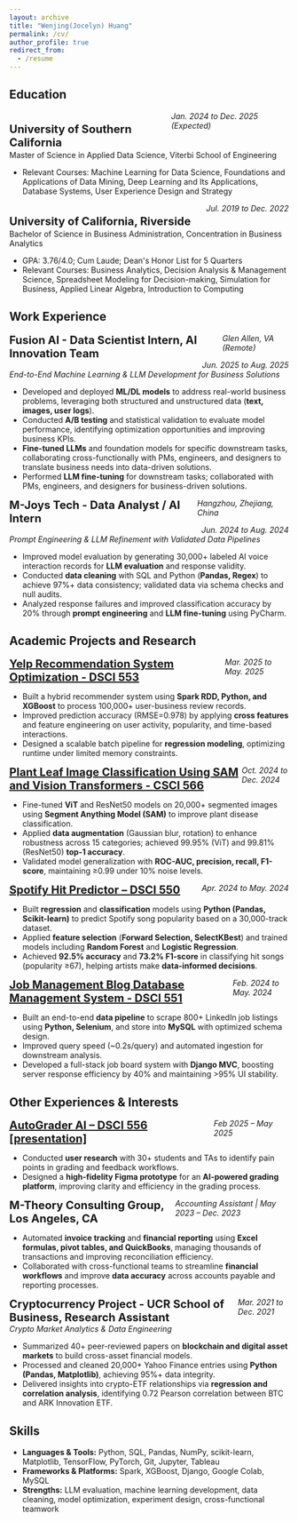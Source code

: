 ```yaml
---
layout: archive
title: "Wenjing(Jocelyn) Huang"
permalink: /cv/
author_profile: true
redirect_from:
  - /resume
---
```



## Education
<div style='display: flex; justify-content: space-between;'>
	<p style='font-size:20px; margin-bottom:2px'><b>University of Southern California</b></p>
	<i>Jan. 2024 to Dec. 2025 (Expected)</i>
</div>
Master of Science in Applied Data Science, Viterbi School of Engineering
<ul>
  <li>Relevant Courses: Machine Learning for Data Science, Foundations and Applications of Data Mining, Deep Learning and Its Applications, Database Systems, User Experience Design and Strategy</li>
</ul>

<div style='display: flex; justify-content: space-between;'>
	<p style='font-size:20px; margin-bottom:2px'><b>University of California, Riverside</b></p>
	<i>Jul. 2019 to Dec. 2022</i>
</div>
Bachelor of Science in Business Administration, Concentration in Business Analytics
<ul>
  <li>GPA: 3.76/4.0; Cum Laude; Dean's Honor List for 5 Quarters</li>
  <li>Relevant Courses: Business Analytics, Decision Analysis & Management Science, Spreadsheet Modeling for Decision-making, Simulation for Business, Applied Linear Algebra, Introduction to Computing</li>
</ul>

## Work Experience

<div style='display: flex; justify-content: space-between;'>
  <p style='font-size:20px; margin:0px'><b>Fusion AI - Data Scientist Intern, AI Innovation Team</b></p>
  <span><i>Glen Allen, VA (Remote)</i></span>
</div>
<div style='display: flex; justify-content: flex-end;'>
  <span><i>Jun. 2025 to Aug. 2025</i></span>
</div>
<em>End-to-End Machine Learning & LLM Development for Business Solutions</em>
<ul>
  <li>Developed and deployed <b>ML/DL models</b> to address real-world business problems, leveraging both structured and unstructured data (<b>text, images, user logs</b>).</li>
  <li>Conducted <b>A/B testing</b> and statistical validation to evaluate model performance, identifying optimization opportunities and improving business KPIs.</li>
  <li><b>Fine-tuned LLMs</b> and foundation models for specific downstream tasks, collaborating cross-functionally with PMs, engineers, and designers to translate business needs into data-driven solutions.</li>
  <li>Performed <b>LLM fine-tuning</b> for downstream tasks; collaborated with PMs, engineers, and designers for business-driven solutions.</li>
</ul>

<div style='display: flex; justify-content: space-between;'>
  <p style='font-size:20px; margin:0px'><b>M-Joys Tech - Data Analyst / AI Intern</b></p>
  <span><i>Hangzhou, Zhejiang, China</i></span>
</div>
<div style='display: flex; justify-content: flex-end;'>
  <span><i>Jun. 2024 to Aug. 2024</i></span>
</div>
<em>Prompt Engineering & LLM Refinement with Validated Data Pipelines</em>
<ul>
  <li>Improved model evaluation by generating 30,000+ labeled AI voice interaction records for <b>LLM evaluation</b> and response validity.</li>
  <li>Conducted <b>data cleaning</b> with SQL and Python (<b>Pandas, Regex</b>) to achieve 97%+ data consistency; validated data via schema checks and null audits.</li>
  <li>Analyzed response failures and improved classification accuracy by 20% through <b>prompt engineering</b> and <b>LLM fine-tuning</b> using PyCharm.</li>
</ul>

## Academic Projects and Research

<div style='display: flex; justify-content: space-between;'>
	<p style='font-size:20px; margin:0px'><b><a href="https://github.com/jocelynnnwj/yelp-recommendation-optimization" target="_blank" style="color:inherit;text-decoration:underline;">Yelp Recommendation System Optimization - DSCI 553</a></b></p>
	<i>Mar. 2025 to May. 2025</i>
</div>
<ul>
  <li>Built a hybrid recommender system using <b>Spark RDD, Python, and XGBoost</b> to process 100,000+ user-business review records.</li>
  <li>Improved prediction accuracy (RMSE=0.978) by applying <b>cross features</b> and feature engineering on user activity, popularity, and time-based interactions.</li>
  <li>Designed a scalable batch pipeline for <b>regression modeling</b>, optimizing runtime under limited memory constraints.</li>
</ul>

<div style='display: flex; justify-content: space-between;'>
	<p style='font-size:20px; margin:0px'><b><a href="https://github.com/jocelynnnwj/Plant-Leaf-Image-Classification" target="_blank" style="color:inherit;text-decoration:underline;">Plant Leaf Image Classification Using SAM and Vision Transformers - CSCI 566</a></b></p>
	<i>Oct. 2024 to Dec. 2024</i>
</div>
<ul>
  <li>Fine-tuned <b>ViT</b> and ResNet50 models on 20,000+ segmented images using <b>Segment Anything Model (SAM)</b> to improve plant disease classification.</li>
  <li>Applied <b>data augmentation</b> (Gaussian blur, rotation) to enhance robustness across 15 categories; achieved 99.95% (ViT) and 99.81% (ResNet50) <b>top-1 accuracy</b>.</li>
  <li>Validated model generalization with <b>ROC-AUC, precision, recall, F1-score</b>, maintaining ≥0.99 under 10% noise levels.</li>
</ul>

<div style='display: flex; justify-content: space-between;'>
	<p style='font-size:20px; margin:0px'><b><a href="https://github.com/jocelynnnwj/SpotifyHitPredictor" target="_blank" style="color:inherit;text-decoration:underline;">Spotify Hit Predictor – DSCI 550</a></b></p>
	<i>Apr. 2024 to May. 2024</i>
</div>
<ul>
  <li>Built <b>regression</b> and <b>classification</b> models using <b>Python (Pandas, Scikit-learn)</b> to predict Spotify song popularity based on a 30,000-track dataset.</li>
  <li>Applied <b>feature selection</b> (<b>Forward Selection, SelectKBest</b>) and trained models including <b>Random Forest</b> and <b>Logistic Regression</b>.</li>
  <li>Achieved <b>92.5% accuracy</b> and <b>73.2% F1-score</b> in classifying hit songs (popularity ≥67), helping artists make <b>data-informed decisions</b>.</li>
</ul>

<div style='display: flex; justify-content: space-between;'>
	<p style='font-size:20px; margin:0px'><b><a href="https://github.com/jocelynnnwj/job-database-system" target="_blank" style="color:inherit;text-decoration:underline;">Job Management Blog Database Management System - DSCI 551</a></b></p>
	<i>Feb. 2024 to May. 2024</i>
</div>
<ul>
  <li>Built an end-to-end <b>data pipeline</b> to scrape 800+ LinkedIn job listings using <b>Python, Selenium</b>, and store into <b>MySQL</b> with optimized schema design.</li>
  <li>Improved query speed (~0.2s/query) and automated ingestion for downstream analysis.</li>
  <li>Developed a full-stack job board system with <b>Django MVC</b>, boosting server response efficiency by 40% and maintaining >95% UI stability.</li>
</ul>

## Other Experiences & Interests

<div style='display: flex; justify-content: space-between;'>
    <p style='font-size:20px; margin:0px'><b><a href="https://www.figma.com/design/G5bQCJsnY5YlL0GuIPmWkF/AutoGrader-AI?node-id=4100-150&p=f&t=FFrzXQmYhR98RUVj-0" target="_blank" style="color:inherit;text-decoration:underline;">AutoGrader AI – DSCI 556</a> <a href="https://drive.google.com/file/d/1s2CP5ljvnaBvx60C4rUk6N3-CDv6OKXW/view" target="_blank"><b>[presentation]</b></a></b></p>
    <i>Feb 2025 – May 2025</i>
</div>
<ul>
  <li>Conducted <b>user research</b> with 30+ students and TAs to identify pain points in grading and feedback workflows.</li>
  <li>Designed a <b>high-fidelity Figma prototype</b> for an <b>AI-powered grading platform</b>, improving clarity and efficiency in the grading process.</li>
</ul>

<div style='display: flex; justify-content: space-between;'>
    <p style='font-size:20px; margin:0px'><b>M-Theory Consulting Group, Los Angeles, CA</b></p>
    <span><i>Accounting Assistant | May 2023 – Dec. 2023</i></span>
</div>
<ul>
  <li>Automated <b>invoice tracking</b> and <b>financial reporting</b> using <b>Excel formulas, pivot tables, and QuickBooks</b>, managing thousands of transactions and improving reconciliation efficiency.</li>
  <li>Collaborated with cross-functional teams to streamline <b>financial workflows</b> and improve <b>data accuracy</b> across accounts payable and reporting processes.</li>
</ul>

<div style='display: flex; justify-content: space-between;'>
    <p style='font-size:20px; margin:0px'><b>Cryptocurrency Project - UCR School of Business, Research Assistant</b></p>
    <i>Mar. 2021 to Dec. 2021</i>
</div>
<em>Crypto Market Analytics & Data Engineering</em>
<ul>
  <li>Summarized 40+ peer-reviewed papers on <b>blockchain and digital asset markets</b> to build cross-asset financial models.</li>
  <li>Processed and cleaned 20,000+ Yahoo Finance entries using <b>Python (Pandas, Matplotlib)</b>, achieving 95%+ data integrity.</li>
  <li>Delivered insights into crypto-ETF relationships via <b>regression and correlation analysis</b>, identifying 0.72 Pearson correlation between BTC and ARK Innovation ETF.</li>
</ul>

## Skills
- **Languages & Tools:** Python, SQL, Pandas, NumPy, scikit-learn, Matplotlib, TensorFlow, PyTorch, Git, Jupyter, Tableau
- **Frameworks & Platforms:** Spark, XGBoost, Django, Google Colab, MySQL
- **Strengths:** LLM evaluation, machine learning development, data cleaning, model optimization, experiment design, cross-functional teamwork
